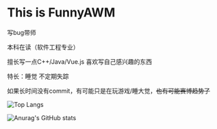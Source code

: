 # This is FunnyAWM

写bug带师

本科在读（软件工程专业）

擅长写一点C++/Java/Vue.js 喜欢写自己感兴趣的东西

特长：睡觉 不定期失踪

如果长时间没有commit，有可能只是在玩游戏/睡大觉，~~也有可能赛博趋势了~~

![Top Langs](https://github-readme-stats.vercel.app/api/top-langs/?username=FunnyAWM&theme=dark)

![Anurag's GitHub stats](https://github-readme-stats.vercel.app/api?username=FunnyAWM&show_icons=true&theme=dark&icon_color=FFFFFF)
